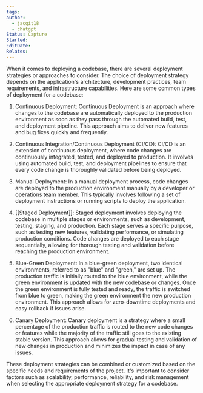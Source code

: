 ```yaml
---
tags: 
author:
  - jacgit18
  - chatgpt
Status: Capture
Started: 
EditDate: 
Relates:
---
```

When it comes to deploying a codebase, there are several deployment strategies or approaches to consider. The choice of deployment strategy depends on the application's architecture, development practices, team requirements, and infrastructure capabilities. Here are some common types of deployment for a codebase:

1. Continuous Deployment: Continuous Deployment is an approach where changes to the codebase are automatically deployed to the production environment as soon as they pass through the automated build, test, and deployment pipeline. This approach aims to deliver new features and bug fixes quickly and frequently.

2. Continuous Integration/Continuous Deployment (CI/CD): CI/CD is an extension of continuous deployment, where code changes are continuously integrated, tested, and deployed to production. It involves using automated build, test, and deployment pipelines to ensure that every code change is thoroughly validated before being deployed.

3. Manual Deployment: In a manual deployment process, code changes are deployed to the production environment manually by a developer or operations team member. This typically involves following a set of deployment instructions or running scripts to deploy the application.

4. [[Staged Deployment]]: Staged deployment involves deploying the codebase in multiple stages or environments, such as development, testing, staging, and production. Each stage serves a specific purpose, such as testing new features, validating performance, or simulating production conditions. Code changes are deployed to each stage sequentially, allowing for thorough testing and validation before reaching the production environment.

5. Blue-Green Deployment: In a blue-green deployment, two identical environments, referred to as "blue" and "green," are set up. The production traffic is initially routed to the blue environment, while the green environment is updated with the new codebase or changes. Once the green environment is fully tested and ready, the traffic is switched from blue to green, making the green environment the new production environment. This approach allows for zero-downtime deployments and easy rollback if issues arise.

6. Canary Deployment: Canary deployment is a strategy where a small percentage of the production traffic is routed to the new code changes or features while the majority of the traffic still goes to the existing stable version. This approach allows for gradual testing and validation of new changes in production and minimizes the impact in case of any issues.

These deployment strategies can be combined or customized based on the specific needs and requirements of the project. It's important to consider factors such as scalability, performance, reliability, and risk management when selecting the appropriate deployment strategy for a codebase.
